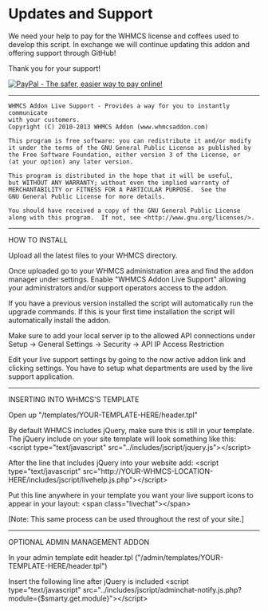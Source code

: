 <h1>Updates and Support</h1>
We need your help to pay for the WHMCS license and coffees used to develop this script.
In exchange we will continue updating this addon and offering support through GitHub!

Thank you for your support!

<a href="https://www.paypal.com/cgi-bin/webscr?cmd=_s-xclick&hosted_button_id=SAUA6QJJQ4HVS"><img src="https://www.paypalobjects.com/en_US/i/btn/btn_donateCC_LG.gif" border="0" name="submit" alt="PayPal - The safer, easier way to pay online!"></a>


-----------------------------------------------------------------------------------
    WHMCS Addon Live Support - Provides a way for you to instantly communicate
    with your customers.
    Copyright (C) 2010-2013 WHMCS Addon (www.whmcsaddon.com)

    This program is free software: you can redistribute it and/or modify
    it under the terms of the GNU General Public License as published by
    the Free Software Foundation, either version 3 of the License, or
    (at your option) any later version.

    This program is distributed in the hope that it will be useful,
    but WITHOUT ANY WARRANTY; without even the implied warranty of
    MERCHANTABILITY or FITNESS FOR A PARTICULAR PURPOSE.  See the
    GNU General Public License for more details.

    You should have received a copy of the GNU General Public License
    along with this program.  If not, see <http://www.gnu.org/licenses/>.
-----------------------------------------------------------------------------------

HOW TO INSTALL

Upload all the latest files to your WHMCS directory.

Once uploaded go to your WHMCS administration area and find the addon manager
under settings. Enable "WHMCS Addon Live Support" allowing your administrators
and/or support operators access to the addon.

If you have a previous version installed the script will automatically run
the upgrade commands. If this is your first time installation the script
will automatically install the addon.

Make sure to add your local server ip to the allowed API connections under
Setup -> General Settings -> Security -> API IP Access Restriction

Edit your live support settings by going to the now active addon link and
clicking settings. You have to setup what departments are used by the live
support application.

-----------------------------------------------------------------------------------

INSERTING INTO WHMCS'S TEMPLATE

Open up "/templates/YOUR-TEMPLATE-HERE/header.tpl"

By default WHMCS includes jQuery, make sure this is still in your template.
The jQuery include on your site template will look something like this:
	&#60;script type="text/javascript" src="../includes/jscript/jquery.js"&#62;&#60;/script&#62;

After the line that includes jQuery into your website add:
&#60;script type="text/javascript" src="http://YOUR-WHMCS-LOCATION-HERE/includes/jscript/livehelp.js.php"&#62;&#60;/script&#62;

Put this line anywhere in your template you want your live support icons to appear in your layout:
&#60;span class="livechat"&#62;&#60;/span&#62;

[Note: This same process can be used throughout the rest of your site.]

-----------------------------------------------------------------------------------

OPTIONAL ADMIN MANAGEMENT ADDON

In your admin template edit header.tpl ("/admin/templates/YOUR-TEMPLATE-HERE/header.tpl")

Insert the following line after jQuery is included
&#60;script type="text/javascript" src="../includes/jscript/adminchat-notify.js.php?module={$smarty.get.module}"&#62;&#60;/script&#62;
